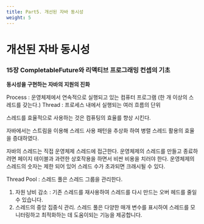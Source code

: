 ```yaml
---
title: Part5. 개선된 자바 동시성
weight: 5
---
```


# 개선된 자바 동시성

### 15장 CompletableFuture와 리액티브 프로그래밍 컨셉의 기초

**동시성을 구현하는 자바의 지원의 진화**

Process  : 운영체제에서 연속적으로 실행되고 있는 컴퓨터 프로그램 (한 개 이상의 스레드를 갖는다.)
Thread : 프로세스 내에서 실행되는 여러 흐름의 단위

스레드를 효율적으로 사용하는 것은 컴퓨팅의 효율를 향상 시킨다.

자바에서는 스트림을 이용해 스레드 사용 패턴을 추상화 하여 병렬 스레드 활용의 효율을 증대하였다.

자바의 스레드는 직접 운영체제 스레드에 접근한다. 운영체제의 스레드를 만들고 종료하려면 페이지 테이블과 과련한 상호작용을 하면서 비싼 비용을 치러야 한다.
운영체제의 스레드의 숫자는 제한 되어 있어 스레드 수가 초과되면 크래시될 수 있다.

Thread Pool : 스레드 풀은 스레드 그룹을 관리한다.  
1. 자원 낭비 감소 : 기존 스레드를 재사용하여 스레드를 다시 만드는 오버 헤드를 줄일 수 있습니다.  
2. 스레드의 중앙 집중식 관리. 스레드 풀은 다양한 매개 변수를 표시하여 스레드를 모니터링하고 최적화하는 데 도움이되는 기능을 제공합니다.



